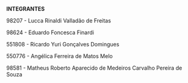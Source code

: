 **INTEGRANTES**

98207 - Lucca Rinaldi Valladão de Freitas

98624 - Eduardo Foncesca Finardi

551808 - Ricardo Yuri Gonçalves Domingues

550776 - Angélica Ferreira de Matos Melo

98581 - Matheus Roberto Aparecido de Medeiros Carvalho Pereira de Souza
